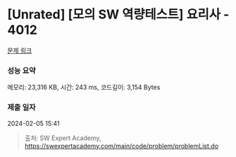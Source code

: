 # [Unrated] [모의 SW 역량테스트] 요리사 - 4012 

[문제 링크](https://swexpertacademy.com/main/code/problem/problemDetail.do?contestProbId=AWIeUtVakTMDFAVH) 

### 성능 요약

메모리: 23,316 KB, 시간: 243 ms, 코드길이: 3,154 Bytes

### 제출 일자

2024-02-05 15:41



> 출처: SW Expert Academy, https://swexpertacademy.com/main/code/problem/problemList.do